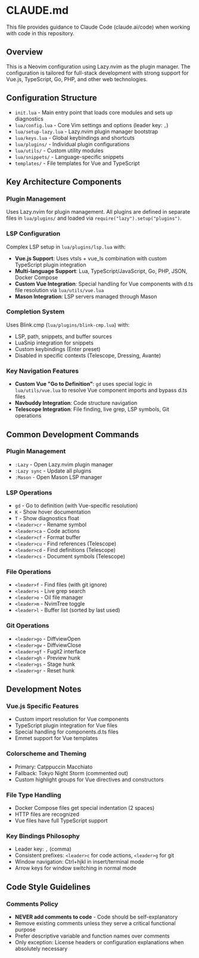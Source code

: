 # CLAUDE.md

This file provides guidance to Claude Code (claude.ai/code) when working with code in this repository.

## Overview
This is a Neovim configuration using Lazy.nvim as the plugin manager. The configuration is tailored for full-stack development with strong support for Vue.js, TypeScript, Go, PHP, and other web technologies.

## Configuration Structure
- `init.lua` - Main entry point that loads core modules and sets up diagnostics
- `lua/config.lua` - Core Vim settings and options (leader key: `,`)
- `lua/setup-lazy.lua` - Lazy.nvim plugin manager bootstrap
- `lua/keys.lua` - Global keybindings and shortcuts
- `lua/plugins/` - Individual plugin configurations
- `lua/utils/` - Custom utility modules
- `lua/snippets/` - Language-specific snippets
- `templates/` - File templates for Vue and TypeScript

## Key Architecture Components

### Plugin Management
Uses Lazy.nvim for plugin management. All plugins are defined in separate files in `lua/plugins/` and loaded via `require("lazy").setup("plugins")`.

### LSP Configuration
Complex LSP setup in `lua/plugins/lsp.lua` with:
- **Vue.js Support**: Uses vtsls + vue_ls combination with custom TypeScript plugin integration
- **Multi-language Support**: Lua, TypeScript/JavaScript, Go, PHP, JSON, Docker Compose
- **Custom Vue Integration**: Special handling for Vue components with d.ts file resolution via `lua/utils/vue.lua`
- **Mason Integration**: LSP servers managed through Mason

### Completion System
Uses Blink.cmp (`lua/plugins/blink-cmp.lua`) with:
- LSP, path, snippets, and buffer sources
- LuaSnip integration for snippets
- Custom keybindings (Enter preset)
- Disabled in specific contexts (Telescope, Dressing, Avante)

### Key Navigation Features
- **Custom Vue "Go to Definition"**: `gd` uses special logic in `lua/utils/vue.lua` to resolve Vue component imports and bypass d.ts files
- **Navbuddy Integration**: Code structure navigation
- **Telescope Integration**: File finding, live grep, LSP symbols, Git operations

## Common Development Commands

### Plugin Management
- `:Lazy` - Open Lazy.nvim plugin manager
- `:Lazy sync` - Update all plugins
- `:Mason` - Open Mason LSP manager

### LSP Operations
- `gd` - Go to definition (with Vue-specific resolution)
- `K` - Show hover documentation
- `T` - Show diagnostics float
- `<leader>cr` - Rename symbol
- `<leader>ca` - Code actions
- `<leader>cf` - Format buffer
- `<leader>cu` - Find references (Telescope)
- `<leader>cd` - Find definitions (Telescope)
- `<leader>cs` - Document symbols (Telescope)

### File Operations
- `<leader>f` - Find files (with git ignore)
- `<leader>s` - Live grep search
- `<leader>o` - Oil file manager
- `<leader>m` - NvimTree toggle
- `<leader>l` - Buffer list (sorted by last used)

### Git Operations
- `<leader>go` - DiffviewOpen
- `<leader>gw` - DiffviewClose
- `<leader>gf` - Fugit2 interface
- `<leader>gh` - Preview hunk
- `<leader>gs` - Stage hunk
- `<leader>gr` - Reset hunk

## Development Notes

### Vue.js Specific Features
- Custom import resolution for Vue components
- TypeScript plugin integration for Vue files
- Special handling for components.d.ts files
- Emmet support for Vue templates

### Colorscheme and Theming
- Primary: Catppuccin Macchiato
- Fallback: Tokyo Night Storm (commented out)
- Custom highlight groups for Vue directives and constructors

### File Type Handling
- Docker Compose files get special indentation (2 spaces)
- HTTP files are recognized
- Vue files have full TypeScript support

### Key Bindings Philosophy
- Leader key: `,` (comma)
- Consistent prefixes: `<leader>c` for code actions, `<leader>g` for git
- Window navigation: Ctrl+hjkl in insert/terminal mode
- Arrow keys for window switching in normal mode

## Code Style Guidelines

### Comments Policy
- **NEVER add comments to code** - Code should be self-explanatory
- Remove existing comments unless they serve a critical functional purpose
- Prefer descriptive variable and function names over comments
- Only exception: License headers or configuration explanations when absolutely necessary